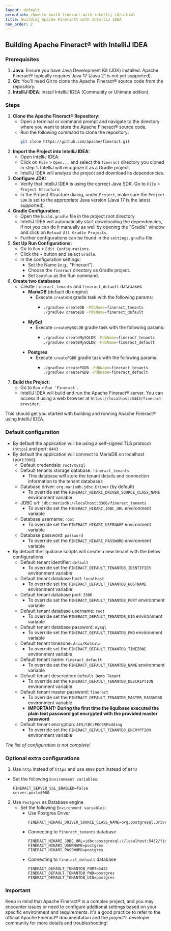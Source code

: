 ```yaml
---
layout: default
permalink: /how-to-build-fineract-with-intellij-idea.html
title: Building Apache Fineract® with IntelliJ IDEA
nav_order: 2
---
```


## Building Apache Fineract® with IntelliJ IDEA

### Prerequisites
1. **Java**: Ensure you have Java Development Kit (JDK) installed. Apache Fineract® typically requires Java 17 (Java 21 is not yet supported).
2. **Git**: You'll need Git to clone the Apache Fineract® source code from the repository.
3. **IntelliJ IDEA**: Install IntelliJ IDEA (Community or Ultimate edition).
   
### Steps
1. **Clone the Apache Fineract® Repository:**
   - Open a terminal or command prompt and navigate to the directory where you want to store the Apache Fineract® source code.
   - Run the following command to clone the repository:
     ```bash
     git clone https://github.com/apache/fineract.git
     ```
2. **Import the Project into IntelliJ IDEA:**
   - Open IntelliJ IDEA.
   - Click on `File` > `Open...` and select the `fineract` directory you cloned in step 1. IntelliJ will recognize it as a Gradle project.
   - IntelliJ IDEA will analyze the project and download its dependencies.
3. **Configure JDK:**
   - Verify that IntelliJ IDEA is using the correct Java SDK. Go to `File` > `Project Structure`.
   - In the Project Structure dialog, under `Project`, make sure the `Project SDK` is set to the appropriate Java version (Java 17 is the latest supported).
4. **Gradle Configuration:**
   - Open the `build.gradle` file in the project root directory.
   - IntelliJ IDEA will automatically start downloading the dependencies, if not you can do it manually as well by opening the "Gradle" window and click on `Reload All Gradle Projects`.
   - Further configurations can be found in the `settings.gradle` file
5. **Set Up Run Configurations:**
   - Go to `Run` > `Edit Configurations`.
   - Click the `+` button and select `Gradle`.
   - In the configuration settings:
       - Set the Name (e.g., "Fineract").
       - Choose the `fineract` directory as Gradle project.
       - Set `bootRun` as the Run command.
6. **Create two databases**
   - Create `fineract_tenants` and `fineract_default` databases
     - **MariaDB** (default db engine)
       - Execute `createDB` gradle task with the following params:
         - ```bash
           ./gradlew createDB -PdbName=fineract_tenants
           ./gradlew createDB -PdbName=fineract_default
           ``` 
     - **MySql**
       - Execute `createMySQLDB` gradle task with the following params:
         - ```bash
           ./gradlew createMySQLDB -PdbName=fineract_tenants
           ./gradlew createMySQLDB -PdbName=fineract_default
           ```
     - **Postgres**
       - Execute `createPGDB` gradle task with the following params:
         - ```bash
           ./gradlew createPGDB -PdbName=fineract_tenants
           ./gradlew createPGDB -PdbName=fineract_default
           ```
7. **Build the Project:**
   - Go to `Run` > `Run 'Fineract'`.
   - IntelliJ IDEA will build and run the Apache Fineract® server. You can access it using a web browser at `https://localhost:8443/fineract-provider`.

This should get you started with building and running Apache Fineract® using IntelliJ IDEA. 

### Default configuration
- By default the application will be using a self-signed TLS protocol (`https`) and port: `8443`
- By default the application will connect to MariaDB on localhost (port:`3306`).
  * Default credentials: `root/mysql`
  * Default tenants storage database: `fineract_tenants`
     * This database will store the tenant details and connection information to the tenant databases
  * Database driver: `org.mariadb.jdbc.Driver` (by default)
     * To override set the `FINERACT_HIKARI_DRIVER_SOURCE_CLASS_NAME` environment variable
  * JDBC url: `jdbc:mariadb://localhost:3306/fineract_tenants`
     * To override set the `FINERACT_HIKARI_JDBC_URL` environment variable
  * Database username: `root`
     * To override set the `FINERACT_HIKARI_USERNAME` environment variable
  * Database password: `password`
     * To override set the `FINERACT_HIKARI_PASSWORD` environment variable
- By default the liquibase scripts will create a new tenant with the below configurations
   * Default tenant identifier: `default`
      * To override set the `FINERACT_DEFAULT_TENANTDB_IDENTIFIER` environment variable
   * Default tenant database host: `localhost`
      * To override set the `FINERACT_DEFAULT_TENANTDB_HOSTNAME` environment variable
   * Default tenant database port: `3306`
      * To override set the `FINERACT_DEFAULT_TENANTDB_PORT` environment variable
   * Default tenant database username: `root`
      * To override set the `FINERACT_DEFAULT_TENANTDB_UID` environment variable
   * Default tenant database password: `mysql`
      * To override set the `FINERACT_DEFAULT_TENANTDB_PWD` environment variable
   * Default tenant timezone: `Asia/Kolkata`
      * To override set the `FINERACT_DEFAULT_TENANTDB_TIMEZONE` environment variable
   * Default tenant name: `fineract_default`
      * To override set the `FINERACT_DEFAULT_TENANTDB_NAME` environment variable
   * Default tenant description: `Default Demo Tenant`
      * To override set the `FINERACT_DEFAULT_TENANTDB_DESCRIPTION` environment variable
   * Default tenant master password: `fineract` 
      * To override set the `FINERACT_DEFAULT_TENANTDB_MASTER_PASSWORD` environment variable
      * **IMPORTANT: During the first time the liquibase executed the plain text password got encrypted with the provided master password**
   * Default tenant encryption: `AES/CBC/PKCS5Padding`
      * To override set the `FINERACT_DEFAULT_TENANTDB_ENCRYPTION` environment variable
    
*The list of configuration is not complete!*
    
### Optional extra configurations
1. Use `http` instead of `https` and use `8080` port instead of `8443`
  - Set the following `Environment variables`:
    ```
    FINERACT_SERVER_SSL_ENABLED=false
    server.port=8080
    ```
2. Use `Postgres` as Database engine
   - Set the following `Environment variables`:
     - Use Postgres Driver
       ```
       FINERACT_HIKARI_DRIVER_SOURCE_CLASS_NAME=org.postgresql.Driver
       ```
     - Connecting to `fineract_tenants` database
       ``` 
       FINERACT_HIKARI_JDBC_URL=jdbc:postgresql://localhost:5432/fineract_tenants
       FINERACT_HIKARI_USERNAME=postgres
       FINERACT_HIKARI_PASSWORD=postgres
       ```
     - Connecting to `fineract_default` database
       ```
       FINERACT_DEFAULT_TENANTDB_PORT=5432
       FINERACT_DEFAULT_TENANTDB_PWD=postgres
       FINERACT_DEFAULT_TENANTDB_UID=postgres
       ```

### Important
Keep in mind that Apache Fineract® is a complex project, and you may encounter issues or need to configure additional settings based on your specific environment and requirements. It's a good practice to refer to the official Apache Fineract® documentation and the project's developer community for more details and troubleshooting!
